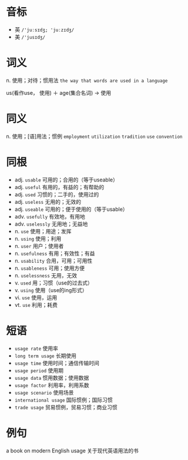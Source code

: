 # 音标

- 英 `/'juːsɪdʒ; 'juːzɪdʒ/`
- 美 `/'jusɪdʒ/`

# 词义

n. 使用；对待；惯用法
`the way that words are used in a language`



us(看作use， 使用) ＋ age(集合名词) → 使用

# 同义

n. 使用；[语]用法；惯例
`employment` `utilization` `tradition` `use` `convention`

# 同根

- adj. `usable` 可用的；合用的（等于useable）
- adj. `useful` 有用的，有益的；有帮助的
- adj. `used` 习惯的；二手的，使用过的
- adj. `useless` 无用的；无效的
- adj. `useable` 可用的；便于使用的（等于usable）
- adv. `usefully` 有效地，有用地
- adv. `uselessly` 无用地；无益地
- n. `use` 使用；用途；发挥
- n. `using` 使用；利用
- n. `user` 用户；使用者
- n. `usefulness` 有用；有效性；有益
- n. `usability` 合用，可用；可用性
- n. `usableness` 可用；使用方便
- n. `uselessness` 无用，无效
- v. `used` 用；习惯（use的过去式）
- v. `using` 使用（use的ing形式）
- vi. `use` 使用，运用
- vt. `use` 利用；耗费

# 短语

- `usage rate` 使用率
- `long term usage` 长期使用
- `usage time` 使用时间；通信传输时间
- `usage period` 使用期
- `usage data` 惯用数据；使用数据
- `usage factor` 利用率，利用系数
- `usage scenario` 使用场景
- `international usage` 国际惯例；国际习惯
- `trade usage` 贸易惯例，贸易习惯；商业习惯

# 例句

a book on modern English usage
关于现代英语用法的书


